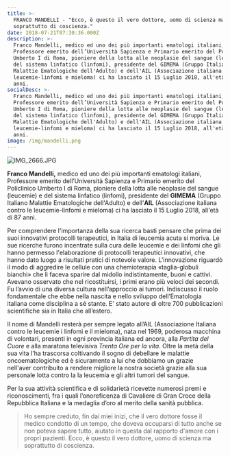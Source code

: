 ```yaml
---
title: >-
  FRANCO MANDELLI - "Ecco, è questo il vero dottore, uomo di scienza ma
  soprattutto di coscienza."
date: 2018-07-21T07:30:36.000Z
description: >-
  Franco Mandelli, medico ed uno dei più importanti ematologi italiani,
  Professore emerito dell’Università Sapienza e Primario emerito del Policlinico
  Umberto I di Roma, pioniere della lotta alle neoplasie del sangue (leucemie) e
  del sistema linfatico (linfomi), presidente del GIMEMA (Gruppo Italiano
  Malattie Ematologiche dell'Adulto) e dell'AIL (Associazione italiana contro le
  leucemie-linfomi e mieloma) ci ha lasciato il 15 Luglio 2018, all'età di 87
  anni.
socialDesc: >-
  Franco Mandelli, medico ed uno dei più importanti ematologi italiani,
  Professore emerito dell’Università Sapienza e Primario emerito del Policlinico
  Umberto I di Roma, pioniere della lotta alle neoplasie del sangue (leucemie) e
  del sistema linfatico (linfomi), presidente del GIMEMA (Gruppo Italiano
  Malattie Ematologiche dell'Adulto) e dell'AIL (Associazione italiana contro le
  leucemie-linfomi e mieloma) ci ha lasciato il 15 Luglio 2018, all'età di 87
  anni.
image: /img/mandelli.png
---
```

![IMG_2666.JPG](/img/mandelli.png)

**Franco Mandelli,** medico ed uno dei più importanti ematologi italiani, Professore emerito dell’Università Sapienza e Primario emerito del Policlinico Umberto I di Roma, pioniere della lotta alle neoplasie del sangue (leucemie) e del sistema linfatico (linfomi), presidente del **GIMEMA** (Gruppo Italiano Malattie Ematologiche dell'Adulto) e dell'**AIL** (Associazione italiana contro le leucemie-linfomi e mieloma) ci ha lasciato il 15 Luglio 2018, all'età di 87 anni.

Per comprendere l'importanza della sua ricerca basti pensare che prima dei suoi innovativi protocolli terapeutici, in Italia di leucemia acuta si moriva. Le sue ricerche furono incentrate sulla cura delle leucemie e dei linfomi che gli hanno permesso l'elaborazione di protocolli terapeutici innovativi, che hanno dato luogo a risultati pratici di notevole valore. L’innovazione riguardò il modo di aggredire le cellule con una chemioterapia «taglia-globuli bianchi» che li faceva sparire dal midollo indistintamente, buoni e cattivi. Avevano osservato che nel ricostituirsi, i primi erano più veloci dei secondi. Fu l’avvio di una diversa cultura nell’approccio ai tumori. Indiscusso il ruolo fondamentale che ebbe nella nascita e nello sviluppo dell’Ematologia italiana come disciplina a sé stante. E' stato autore di oltre 700 pubblicazioni scientifiche sia in Italia che all’estero.

Il nome di Mandelli resterà per sempre legato all’AIL (Associazione Italiana contro le leucemie i linfomi e il mieloma), nata nel 1969, poderosa macchina di volontari, presenti in ogni provincia italiana ed ancora, alla _Partita del Cuore_ e alla maratona televisiva _Trenta Ore per la vita_. Oltre la metà della sua vita l'ha trascorsa coltivando il sogno di debellare le malattie oncoematologiche ed è sicuramente a lui che dobbiamo un grazie nell'aver contribuito a rendere migliore la nostra società grazie alla sua personale lotta contro la la leucemia e gli altri tumori del sangue.

Per la sua attività scientifica e di solidarietà ricevette numerosi premi e riconoscimenti, fra i quali l’onoreficenza di Cavaliere di Gran Croce della Repubblica Italiana e la medaglia d’oro al merito della sanità pubblica. 

> Ho sempre creduto, fin dai miei inizi, che il vero dottore fosse il medico condotto di un tempo, che doveva occuparsi di tutto anche se non poteva sapere tutto, aiutato in questa dal rapporto d'amore con i propri pazienti. Ecco, è questo il vero dottore, uomo di scienza ma soprattutto di coscienza.
